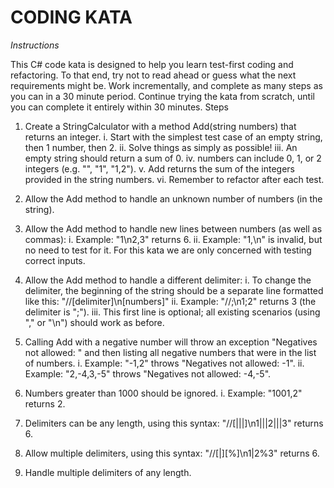 CODING KATA
===========

*Instructions*

This C# code kata is designed to help you learn test-first coding and refactoring. To that end, try not to read ahead or guess what the next requirements might be. Work incrementally, and complete as many steps as you can in a 30 minute period. Continue trying the kata from scratch, until you can complete it entirely within 30 minutes.
Steps

1. Create a StringCalculator with a method Add(string numbers) that returns an integer.
i. Start with the simplest test case of an empty string, then 1 number, then 2.
ii. Solve things as simply as possible!
iii. An empty string should return a sum of 0.
iv. numbers can include 0, 1, or 2 integers (e.g. "", "1", "1,2").
v. Add returns the sum of the integers provided in the string numbers.
vi. Remember to refactor after each test.

2. Allow the Add method to handle an unknown number of numbers (in the string).

3. Allow the Add method to handle new lines between numbers (as well as commas):
i. Example: "1\n2,3" returns 6.
ii. Example: "1,\n" is invalid, but no need to test for it. For this kata we are only concerned with testing correct inputs.

4. Allow the Add method to handle a different delimiter:
i. To change the delimiter, the beginning of the string should be a separate line formatted like this: "//[delimiter]\n[numbers]"
ii. Example: "//;\n1;2" returns 3 (the delimiter is ";").
iii. This first line is optional; all existing scenarios (using "," or "\n") should work as before.

5. Calling Add with a negative number will throw an exception "Negatives not allowed: " and then listing all negative numbers that were in the list of numbers.
i. Example: "-1,2" throws "Negatives not allowed: -1".
ii. Example: "2,-4,3,-5" throws "Negatives not allowed: -4,-5".

6. Numbers greater than 1000 should be ignored.
i. Example: "1001,2" returns 2.

7. Delimiters can be any length, using this syntax: "//[|||]\n1|||2|||3" returns 6.

8. Allow multiple delimiters, using this syntax: "//[|][%]\n1|2%3" returns 6.
9. Handle multiple delimiters of any length.
